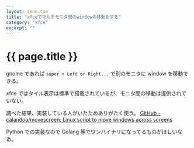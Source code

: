 ```yaml
---
layout: zenn.tsx
title: "xfceでマルチモニタ間のwindowの移動をする"
category: "xfce"
excerpt: ""
---
```


# {{ page.title }}

gnome であれば `super + Left or Right...` で別のモニタに window を移動できる。

xfce ではタイル表示は標準で搭載されているが、モニタ間の移動は提供されていない。

調べた結果、実装している人がいたためありがたく使う。
[GitHub - calandoa/movescreen: Linux script to move windows across screens](https://github.com/calandoa/movescreen)

Python での実装なので Golang 等でワンバイナリになってるものがほしいなあ。
